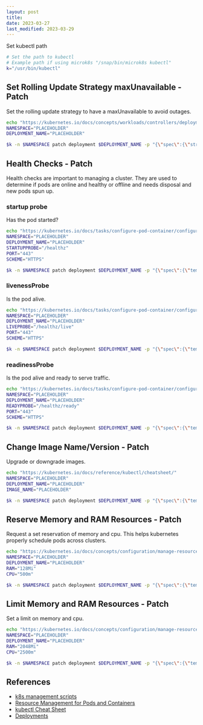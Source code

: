 ```yaml
---
layout: post
title: 
date: 2023-03-27
last_modified: 2023-03-29
---
```


Set kubectl path

```bash
# Set the path to kubectl
# Example path if using microk8s "/snap/bin/microk8s kubectl"
k="/usr/bin/kubectl"
```

## Set Rolling Update Strategy maxUnavailable - Patch

Set the rolling update strategy to have a maxUnavailable to avoid outages.

```bash
echo "https://kubernetes.io/docs/concepts/workloads/controllers/deployment/"
NAMESPACE="PLACEHOLDER"
DEPLOYMENT_NAME="PLACEHOLDER"

$k -n $NAMESPACE patch deployment $DEPLOYMENT_NAME -p "{\"spec\":{\"strategy\":{\"rollingUpdate\":{\"maxSurge\": 0, \"maxUnavailable\": \"25%\"}, \"type\": \"RollingUpdate\"}}}"
```

## Health Checks - Patch

Health checks are important to managing a cluster.   They are used to determine if pods are online and healthy or offline and needs disposal and new pods spun up.

### startup probe

Has the pod started?

```bash
echo "https://kubernetes.io/docs/tasks/configure-pod-container/configure-liveness-readiness-startup-probes/"
NAMESPACE="PLACEHOLDER"
DEPLOYMENT_NAME="PLACEHOLDER"
STARTUPPROBE="/healthz"
PORT="443"
SCHEME="HTTPS"

$k -n $NAMESPACE patch deployment $DEPLOYMENT_NAME -p "{\"spec\":{\"template\":{\"spec\":{\"containers\":[{\"name\":\"$DEPLOYMENT_NAME\",\"startupProbe\":{\"httpGet\": {\"path\":\"$STARTUPPROBE\", \"port\": $PORT, \"scheme\": \"$SCHEME\"}, \"failureThreshold\": 30, \"periodSeconds\": 10}}]}}}}"
```

### livenessProbe

Is the pod alive.

```bash
echo "https://kubernetes.io/docs/tasks/configure-pod-container/configure-liveness-readiness-startup-probes/"
NAMESPACE="PLACEHOLDER"
DEPLOYMENT_NAME="PLACEHOLDER"
LIVEPROBE="/healthz/live"
PORT="443"
SCHEME="HTTPS"

$k -n $NAMESPACE patch deployment $DEPLOYMENT_NAME -p "{\"spec\":{\"template\":{\"spec\":{\"containers\":[{\"name\":\"$DEPLOYMENT_NAME\",\"livenessProbe\":{\"httpGet\": {\"path\":\"$LIVEPROBE\", \"port\": $PORT, \"scheme\": \"$SCHEME\"}, \"initialDelaySeconds\": 30, \"failureThreshold\": 3, \"timeoutSeconds\": 5}}]}}}}"
```

### readinessProbe

Is the pod alive and ready to serve traffic.

```bash
echo "https://kubernetes.io/docs/tasks/configure-pod-container/configure-liveness-readiness-startup-probes/"
NAMESPACE="PLACEHOLDER"
DEPLOYMENT_NAME="PLACEHOLDER"
READYPROBE="/healthz/ready"
PORT="443"
SCHEME="HTTPS"

$k -n $NAMESPACE patch deployment $DEPLOYMENT_NAME -p "{\"spec\":{\"template\":{\"spec\":{\"containers\":[{\"name\":\"$DEPLOYMENT_NAME\",\"readinessProbe\":{\"httpGet\": {\"path\":\"$READYPROBE\", \"port\": $PORT, \"scheme\": \"$SCHEME\"}, \"initialDelaySeconds\": 30, \"failureThreshold\": 30, \"timeoutSeconds\": 15}}]}}}}"
```

## Change Image Name/Version - Patch

Upgrade or downgrade images.

```bash
echo "https://kubernetes.io/docs/reference/kubectl/cheatsheet/"
NAMESPACE="PLACEHOLDER"
DEPLOYMENT_NAME="PLACEHOLDER"
IMAGE_NAME="PLACEHOLDER"

$k -n $NAMESPACE patch deployment $DEPLOYMENT_NAME -p "{\"spec\":{\"template\":{\"spec\":{\"containers\":[{\"name\":\"$DEPLOYMENT_NAME\",\"image\":\"$IMAGE_NAME\"}]}}}}"
```

## Reserve Memory and RAM Resources - Patch

Request a set reservation of memory and cpu.  This helps kubernetes properly schedule pods across clusters.

```bash
echo "https://kubernetes.io/docs/concepts/configuration/manage-resources-containers/"
NAMESPACE="PLACEHOLDER"
DEPLOYMENT_NAME="PLACEHOLDER"
RAM="128Mi"
CPU="500m"

$k -n $NAMESPACE patch deployment $DEPLOYMENT_NAME -p "{\"spec\":{\"template\":{\"spec\":{\"containers\":[{\"name\":\"$DEPLOYMENT_NAME\",\"resources\":{\"requests\": {\"memory\":\"$RAM\", \"cpu\": \"$CPU\"}}}]}}}}"
```

## Limit Memory and RAM Resources - Patch

Set a limit on memory and cpu.

```bash
echo "https://kubernetes.io/docs/concepts/configuration/manage-resources-containers/"
NAMESPACE="PLACEHOLDER"
DEPLOYMENT_NAME="PLACEHOLDER"
RAM="2048Mi"
CPU="2500m"

$k -n $NAMESPACE patch deployment $DEPLOYMENT_NAME -p "{\"spec\":{\"template\":{\"spec\":{\"containers\":[{\"name\":\"$DEPLOYMENT_NAME\",\"resources\":{\"limits\": {\"memory\":\"$RAM\", \"cpu\": \"$CPU\"}}}]}}}}"
```

## References

- [k8s management scripts](https://github.com/TownSuite/k8s-management/tree/main)
- [Resource Management for Pods and Containers](https://kubernetes.io/docs/concepts/configuration/manage-resources-containers/)
- [kubectl Cheat Sheet](https://kubernetes.io/docs/reference/kubectl/cheatsheet/)
- [Deployments](https://kubernetes.io/docs/concepts/workloads/controllers/deployment/)
